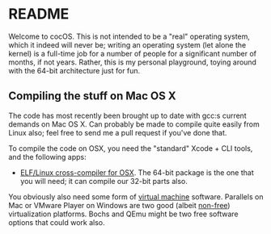 # README

Welcome to cocOS. This is not intended to be a "real" operating system, which it indeed will never be; writing an operating system (let alone the kernel) is a full-time job for a number of people for a significant number of months, if not years. Rather, this is my personal playground, toying around with the 64-bit architecture just for fun.

## Compiling the stuff on Mac OS X

The code has most recently been brought up to date with gcc:s current demands on Mac OS X. Can probably be made to compile quite easily from Linux also; feel free to send me a pull request if you've done that.

To compile the code on OSX, you need the "standard" Xcode + CLI tools, and the following apps:

* [ELF/Linux cross-compiler for OSX](http://crossgcc.rts-software.org/doku.php?id=compiling_for_linux). The 64-bit package is the one that you will need; it can compile our 32-bit parts also.

You obviously also need some form of [virtual machine](http://en.wikipedia.org/wiki/Virtual_machine) software. Parallels on Mac or VMware Player on Windows are two good (albeit [non-free](http://en.wikipedia.org/wiki/Proprietary_software)) virtualization platforms. Bochs and QEmu might be two free software options that could work also.
